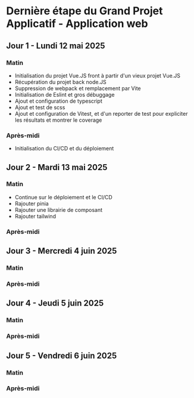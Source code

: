 # Dernière étape du Grand Projet Applicatif - Application web

## Jour 1 - Lundi 12 mai 2025

### Matin
- Initialisation du projet Vue.JS front à partir d'un vieux projet Vue.JS
- Récupération du projet back node.JS
- Suppression de webpack et remplacement par Vite
- Initialisation de Eslint et gros débuggage
- Ajout et configuration de typescript
- Ajout et test de scss
- Ajout et configuration de Vitest, et d'un reporter de test pour expliciter les résultats et montrer le coverage

### Après-midi
- Initialisation du CI/CD et du déploiement

## Jour 2 - Mardi 13 mai 2025

### Matin
- Continue sur le déploiement et le CI/CD
- Rajouter pinia
- Rajouter une librairie de composant
- Rajouter tailwind

### Après-midi

## Jour 3 - Mercredi 4 juin 2025

### Matin

### Après-midi

## Jour 4 - Jeudi 5 juin 2025

### Matin

### Après-midi

## Jour 5 - Vendredi 6 juin 2025

### Matin

### Après-midi

